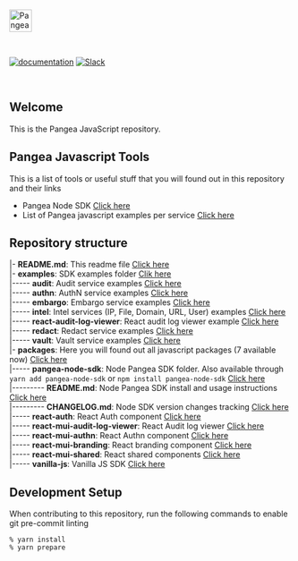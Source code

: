 <p>
  <br />
  <a href="https://pangea.cloud?utm_source=github&utm_medium=node-sdk" target="_blank" rel="noopener noreferrer">
    <img src="https://pangea-marketing.s3.us-west-2.amazonaws.com/pangea-color.svg" alt="Pangea Logo" height="40" />
  </a>
  <br />
</p>

<p>
<br />

[![documentation](https://img.shields.io/badge/documentation-pangea-blue?style=for-the-badge&labelColor=551B76)](https://pangea.cloud/docs/sdk/js/)
[![Slack](https://img.shields.io/badge/Slack-4A154B?style=for-the-badge&logo=slack&logoColor=white)](https://pangea.cloud/join-slack/)

<br />
</p>

## Welcome

This is the Pangea JavaScript repository.

## Pangea Javascript Tools

This is a list of tools or useful stuff that you will found out in this repository and their links

- Pangea Node SDK [Click here](/packages/pangea-node-sdk)
- List of Pangea javascript examples per service [Click here](/examples)

## Repository structure

|- **README.md**: This readme file [Click here](/README.md)  
|- **examples**: SDK examples folder [Clik here](/examples)  
|----- **audit**: Audit service examples [Click here](/examples/audit)  
|----- **authn**: AuthN service examples [Click here](/examples/authn)  
|----- **embargo**: Embargo service examples [Click here](/examples/embargo)  
|----- **intel**: Intel services (IP, File, Domain, URL, User) examples [Click here](/examples/intel)  
|----- **react-audit-log-viewer**: React audit log viewer example [Click here](examples/react-audit-log-viewer)  
|----- **redact**: Redact service examples [Click here](/examples/redact)  
|----- **vault**: Vault service examples [Click here](/examples/vault)  
|- **packages**: Here you will found out all javascript packages (7 available now) [Click here](/packages)  
|----- **pangea-node-sdk**: Node Pangea SDK folder. Also available through `yarn add pangea-node-sdk` or `npm install pangea-node-sdk` [Click here](/packages/pangea-node-sdk)  
|--------- **README.md**: Node Pangea SDK install and usage instructions [Click here](/packages/pangea-node-sdk/README.md)  
|--------- **CHANGELOG.md**: Node SDK version changes tracking [Click here](/packages/pangea-node-sdk/CHANGELOG.md)  
|----- **react-auth**: React Auth component [Click here](/packages/react-auth/)  
|----- **react-mui-audit-log-viewer**: React Audit log viewer [Click here](/packages/react-mui-audit-log-viewer/)  
|----- **react-mui-authn**: React Authn component [Click here](/packages/react-mui-authn/)  
|----- **react-mui-branding**: React branding component [Click here](/packages/react-mui-branding/)  
|----- **react-mui-shared**: React shared components [Click here](/packages/react-mui-shared/)  
|----- **vanilla-js**: Vanilla JS SDK [Click here](/packages/vanilla-js/)

## Development Setup

When contributing to this repository, run the following commands to enable git pre-commit linting

```
% yarn install
% yarn prepare
```
